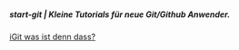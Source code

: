 ##### start-git | Kleine Tutorials für neue Git/Github Anwender. #####

[iGit was ist denn dass?][1]


[1]: ../igit_was_ist_denn_dass.md
